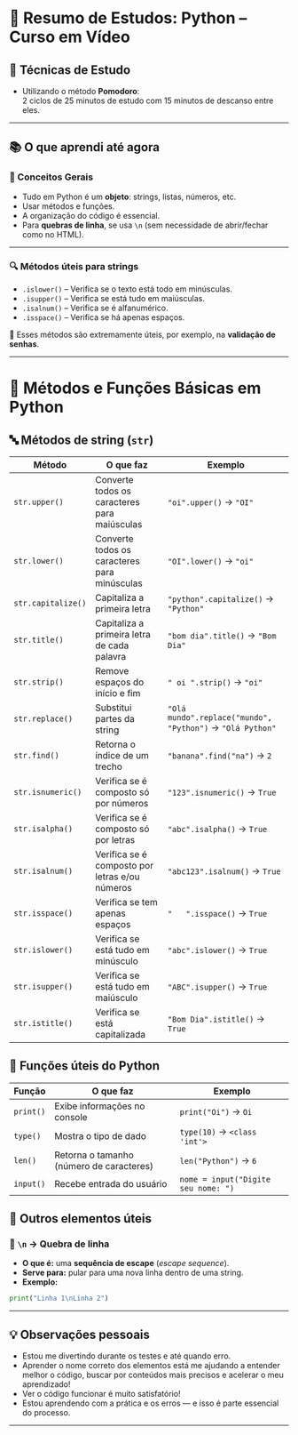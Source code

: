 # 🚀 Resumo de Estudos: Python – Curso em Vídeo

## 🌟 Técnicas de Estudo
- Utilizando o método **Pomodoro**:  
  2 ciclos de 25 minutos de estudo com 15 minutos de descanso entre eles.

---

## 📚 O que aprendi até agora

### 🧠 Conceitos Gerais
- Tudo em Python é um **objeto**: strings, listas, números, etc.
- Usar métodos e funções.
- A organização do código é essencial.
- Para **quebras de linha**, se usa `\n` (sem necessidade de abrir/fechar como no HTML).

---

### 🔍 Métodos úteis para strings
- `.islower()` – Verifica se o texto está todo em minúsculas.
- `.isupper()` – Verifica se está tudo em maiúsculas.
- `.isalnum()` – Verifica se é alfanumérico.
- `.isspace()` – Verifica se há apenas espaços.

🧩 Esses métodos são extremamente úteis, por exemplo, na **validação de senhas**.

---

# 🐍 Métodos e Funções Básicas em Python

## 🔤 Métodos de string (`str`)

| Método            | O que faz                                              | Exemplo                    |
|------------------|--------------------------------------------------------|----------------------------|
| `str.upper()`     | Converte todos os caracteres para maiúsculas          | `"oi".upper()` → `"OI"`   |
| `str.lower()`     | Converte todos os caracteres para minúsculas          | `"OI".lower()` → `"oi"`   |
| `str.capitalize()`| Capitaliza a primeira letra                           | `"python".capitalize()` → `"Python"` |
| `str.title()`     | Capitaliza a primeira letra de cada palavra           | `"bom dia".title()` → `"Bom Dia"` |
| `str.strip()`     | Remove espaços do início e fim                        | `" oi ".strip()` → `"oi"` |
| `str.replace()`   | Substitui partes da string                            | `"Olá mundo".replace("mundo", "Python")` → `"Olá Python"` |
| `str.find()`      | Retorna o índice de um trecho                         | `"banana".find("na")` → `2` |
| `str.isnumeric()` | Verifica se é composto só por números                 | `"123".isnumeric()` → `True` |
| `str.isalpha()`   | Verifica se é composto só por letras                  | `"abc".isalpha()` → `True` |
| `str.isalnum()`   | Verifica se é composto por letras e/ou números        | `"abc123".isalnum()` → `True` |
| `str.isspace()`   | Verifica se tem apenas espaços                        | `"   ".isspace()` → `True` |
| `str.islower()`   | Verifica se está tudo em minúsculo                    | `"abc".islower()` → `True` |
| `str.isupper()`   | Verifica se está tudo em maiúsculo                    | `"ABC".isupper()` → `True` |
| `str.istitle()`   | Verifica se está capitalizada                         | `"Bom Dia".istitle()` → `True` |

## 🔢 Funções úteis do Python

| Função          | O que faz                                   | Exemplo                        |
|----------------|----------------------------------------------|--------------------------------|
| `print()`       | Exibe informações no console                 | `print("Oi")` → `Oi`           |
| `type()`        | Mostra o tipo de dado                        | `type(10)` → `<class 'int'>`  |
| `len()`         | Retorna o tamanho (número de caracteres)    | `len("Python")` → `6`         |
| `input()`       | Recebe entrada do usuário                   | `nome = input("Digite seu nome: ")` |

## 🧩 Outros elementos úteis

### 🔸 `\n` → Quebra de linha

- **O que é:** uma **sequência de escape** (*escape sequence*).
- **Serve para:** pular para uma nova linha dentro de uma string.
- **Exemplo:**

```python
print("Linha 1\nLinha 2")
```

---

## 💡 Observações pessoais
- Estou me divertindo durante os testes e até quando erro.
- Aprender o nome correto dos elementos está me ajudando a entender melhor o código, buscar por conteúdos mais precisos e acelerar o meu aprendizado!
- Ver o código funcionar é muito satisfatório!
- Estou aprendendo com a prática e os erros — e isso é parte essencial do processo.

---
